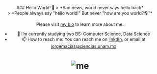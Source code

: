 <div align="center">
### Hello World! 👋
> *Sad news, world never says hello back* <br/>
> *People always say "hello world!" But never "how are you world?🌎"*

<!--
**UlmoMacias/UlmoMacias** is a ✨ _special_ ✨ repository because its `README.md` (this file) appears on your GitHub profile.
-->

Please visit [my bio](https://ulmomacias.github.io) to learn more about me.

- 🔭 I’m currently studying two BS: Computer Science, Data Science 
- 📫 How to reach me: You can reach me on [linkdIn](https://www.linkedin.com/in/ulmo-macias/), or email at jorgemacias@ciencias.unam.mx

# ![me](https://media2.giphy.com/media/QyhbMNsMlmR5I1kgGn/giphy.gif)

</div>

